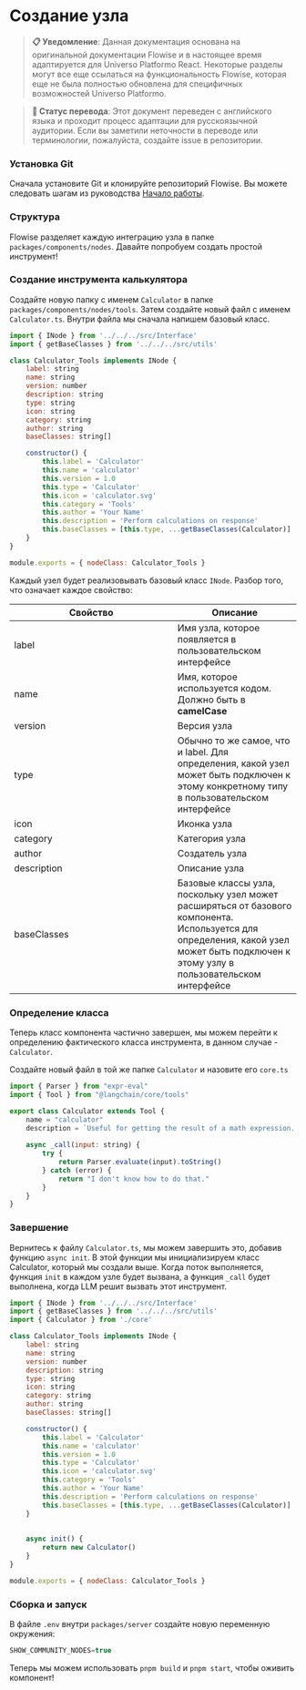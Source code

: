 # Создание узла

> **📋 Уведомление**: Данная документация основана на оригинальной документации Flowise и в настоящее время адаптируется для Universo Platformo React. Некоторые разделы могут все еще ссылаться на функциональность Flowise, которая еще не была полностью обновлена для специфичных возможностей Universo Platformo.

> **🔄 Статус перевода**: Этот документ переведен с английского языка и проходит процесс адаптации для русскоязычной аудитории. Если вы заметили неточности в переводе или терминологии, пожалуйста, создайте issue в репозитории.

### Установка Git

Сначала установите Git и клонируйте репозиторий Flowise. Вы можете следовать шагам из руководства [Начало работы](broken-reference).

### Структура

Flowise разделяет каждую интеграцию узла в папке `packages/components/nodes`. Давайте попробуем создать простой инструмент!

### Создание инструмента калькулятора

Создайте новую папку с именем `Calculator` в папке `packages/components/nodes/tools`. Затем создайте новый файл с именем `Calculator.ts`. Внутри файла мы сначала напишем базовый класс.

```javascript
import { INode } from '../../../src/Interface'
import { getBaseClasses } from '../../../src/utils'

class Calculator_Tools implements INode {
    label: string
    name: string
    version: number
    description: string
    type: string
    icon: string
    category: string
    author: string
    baseClasses: string[]

    constructor() {
        this.label = 'Calculator'
        this.name = 'calculator'
        this.version = 1.0
        this.type = 'Calculator'
        this.icon = 'calculator.svg'
        this.category = 'Tools'
        this.author = 'Your Name'
        this.description = 'Perform calculations on response'
        this.baseClasses = [this.type, ...getBaseClasses(Calculator)]
    }
}

module.exports = { nodeClass: Calculator_Tools }
```

Каждый узел будет реализовывать базовый класс `INode`. Разбор того, что означает каждое свойство:

<table><thead><tr><th width="271">Свойство</th><th>Описание</th></tr></thead><tbody><tr><td>label</td><td>Имя узла, которое появляется в пользовательском интерфейсе</td></tr><tr><td>name</td><td>Имя, которое используется кодом. Должно быть в <strong>camelCase</strong></td></tr><tr><td>version</td><td>Версия узла</td></tr><tr><td>type</td><td>Обычно то же самое, что и label. Для определения, какой узел может быть подключен к этому конкретному типу в пользовательском интерфейсе</td></tr><tr><td>icon</td><td>Иконка узла</td></tr><tr><td>category</td><td>Категория узла</td></tr><tr><td>author</td><td>Создатель узла</td></tr><tr><td>description</td><td>Описание узла</td></tr><tr><td>baseClasses</td><td>Базовые классы узла, поскольку узел может расширяться от базового компонента. Используется для определения, какой узел может быть подключен к этому узлу в пользовательском интерфейсе</td></tr></tbody></table>

### Определение класса

Теперь класс компонента частично завершен, мы можем перейти к определению фактического класса инструмента, в данном случае - `Calculator`.

Создайте новый файл в той же папке `Calculator` и назовите его `core.ts`

```javascript
import { Parser } from "expr-eval"
import { Tool } from "@langchain/core/tools"

export class Calculator extends Tool {
    name = "calculator"
    description = `Useful for getting the result of a math expression. The input to this tool should be a valid mathematical expression that could be executed by a simple calculator.`
 
    async _call(input: string) {
        try {
            return Parser.evaluate(input).toString()
        } catch (error) {
            return "I don't know how to do that."
        }
    }
}
```

### Завершение

Вернитесь к файлу `Calculator.ts`, мы можем завершить это, добавив функцию `async init`. В этой функции мы инициализируем класс Calculator, который мы создали выше. Когда поток выполняется, функция `init` в каждом узле будет вызвана, а функция `_call` будет выполнена, когда LLM решит вызвать этот инструмент.

```javascript
import { INode } from '../../../src/Interface'
import { getBaseClasses } from '../../../src/utils'
import { Calculator } from './core'

class Calculator_Tools implements INode {
    label: string
    name: string
    version: number
    description: string
    type: string
    icon: string
    category: string
    author: string
    baseClasses: string[]

    constructor() {
        this.label = 'Calculator'
        this.name = 'calculator'
        this.version = 1.0
        this.type = 'Calculator'
        this.icon = 'calculator.svg'
        this.category = 'Tools'
        this.author = 'Your Name'
        this.description = 'Perform calculations on response'
        this.baseClasses = [this.type, ...getBaseClasses(Calculator)]
    }
    
 
    async init() {
        return new Calculator()
    }
}

module.exports = { nodeClass: Calculator_Tools }
```

### Сборка и запуск

В файле `.env` внутри `packages/server` создайте новую переменную окружения:

```javascript
SHOW_COMMUNITY_NODES=true
```

Теперь мы можем использовать `pnpm build` и `pnpm start`, чтобы оживить компонент!

<figure><img src="../.gitbook/assets/image (1) (1) (1) (2).png" alt=""><figcaption></figcaption></figure>
